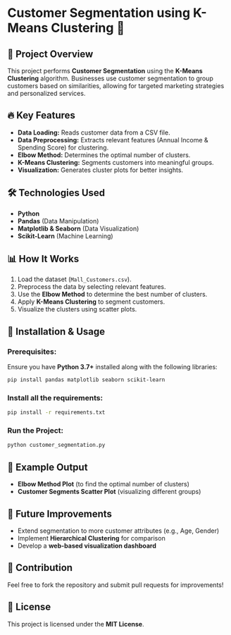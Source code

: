 # Customer Segmentation using K-Means Clustering 🚀

## 📌 Project Overview
This project performs **Customer Segmentation** using the **K-Means Clustering** algorithm. Businesses use customer segmentation to group customers based on similarities, allowing for targeted marketing strategies and personalized services.

## 🔥 Key Features
- **Data Loading:** Reads customer data from a CSV file.
- **Data Preprocessing:** Extracts relevant features (Annual Income & Spending Score) for clustering.
- **Elbow Method:** Determines the optimal number of clusters.
- **K-Means Clustering:** Segments customers into meaningful groups.
- **Visualization:** Generates cluster plots for better insights.

## 🛠 Technologies Used
- **Python**
- **Pandas** (Data Manipulation)
- **Matplotlib & Seaborn** (Data Visualization)
- **Scikit-Learn** (Machine Learning)

## 📊 How It Works
1. Load the dataset (`Mall_Customers.csv`).
2. Preprocess the data by selecting relevant features.
3. Use the **Elbow Method** to determine the best number of clusters.
4. Apply **K-Means Clustering** to segment customers.
5. Visualize the clusters using scatter plots.

## 🚀 Installation & Usage
### Prerequisites:
Ensure you have **Python 3.7+** installed along with the following libraries:
```bash
pip install pandas matplotlib seaborn scikit-learn
```
### Install all the requirements:
```bash
pip install -r requirements.txt
```
### Run the Project:
```bash
python customer_segmentation.py
```

## 📌 Example Output
- **Elbow Method Plot** (to find the optimal number of clusters)
- **Customer Segments Scatter Plot** (visualizing different groups)

## 🎯 Future Improvements
- Extend segmentation to more customer attributes (e.g., Age, Gender)
- Implement **Hierarchical Clustering** for comparison
- Develop a **web-based visualization dashboard**

## 🤝 Contribution
Feel free to fork the repository and submit pull requests for improvements!

## 📄 License
This project is licensed under the **MIT License**.

